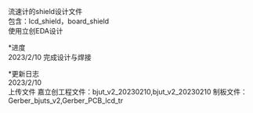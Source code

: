 流速计的shield设计文件  
包含：lcd_shield，board_shield  
使用立创EDA设计  

*进度   
2023/2/10  完成设计与焊接  

*更新日志  
2023/2/10  
上传文件  嘉立创工程文件：bjut_v2_20230210,bjut_v2_20230210  制板文件：Gerber_bjuts_v2,Gerber_PCB_lcd_tr

